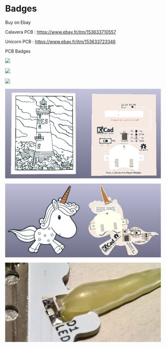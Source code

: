 # Badges

Buy on Ebay 
 
 Calavera PCB : https://www.ebay.fr/itm/153633710557

 Unicorn PCB : https://www.ebay.fr/itm/153633723346
  

PCB Badges

![](calavera/images/calavera.jpg)

![](calavera/images/sch.PNG)

![](calavera/images/pcb.PNG)

![](Phare/img/3d.PNG)

![](licorne/img/3d.PNG)

![](licorne/img/montage_led.jpg)
